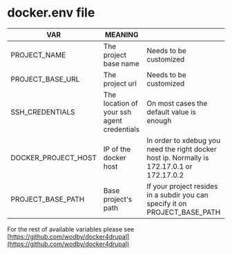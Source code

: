 # docker.env file

| VAR                 | MEANING                                    | |
|---------------------|--------------------------------------------|--------------------------------------------------------------------------------------------|
| PROJECT_NAME        | The project base name                      | Needs to be customized                                                                     |
| PROJECT_BASE_URL    | The project url                            | Needs to be customized                                                                     |
| SSH_CREDENTIALS     | The location of your ssh agent credentials | On most cases the default value is enough                                                  |
| DOCKER_PROJECT_HOST | IP of the docker host                      | In order to xdebug you need the right docker host ip. Normally is 172.17.0.1 or 172.17.0.2 |
| PROJECT_BASE_PATH   | Base project's path                        | If your project resides in a subdir you can specify it on PROJECT_BASE_PATH                |


For the rest of available variables please see  [https://github.com/wodby/docker4drupal](https://github.com/wodby/docker4drupal)